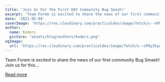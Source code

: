 ```yaml
---
title: 'Join Us For the First DEV Community Bug Smash!'
excerpt: 'Team Forem is excited to share the news of our first community Bug Smash!   Join us for this...'
date: '2021-05-04'
coverImage: 'https://res.cloudinary.com/practicaldev/image/fetch/s--nP8y2kyA--/c_imagga_scale,f_auto,fl_progressive,h_420,q_auto,w_1000/https://dev-to-uploads.s3.amazonaws.com/uploads/articles/r833jfavv35shxijyr1o.png'
author:
  name: Koders
  picture: "assets/blog/authors/koders.png"
ogImage:
  url: 'https://res.cloudinary.com/practicaldev/image/fetch/s--nP8y2kyA--/c_imagga_scale,f_auto,fl_progressive,h_420,q_auto,w_1000/https://dev-to-uploads.s3.amazonaws.com/uploads/articles/r833jfavv35shxijyr1o.png'
---
```


Team Forem is excited to share the news of our first community Bug Smash!   Join us for this...

[Read more](https://dev.to/devteam/join-us-for-the-first-dev-community-bug-smash-3plm)

